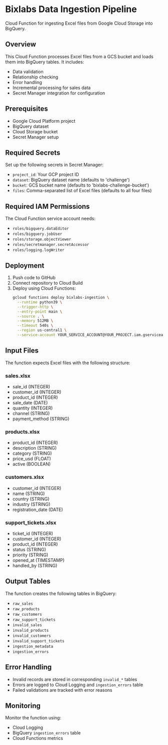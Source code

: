 # Bixlabs Data Ingestion Pipeline

Cloud Function for ingesting Excel files from Google Cloud Storage into BigQuery.

## Overview

This Cloud Function processes Excel files from a GCS bucket and loads them into BigQuery tables. It includes:
- Data validation
- Relationship checking
- Error handling
- Incremental processing for sales data
- Secret Manager integration for configuration

## Prerequisites

- Google Cloud Platform project
- BigQuery dataset
- Cloud Storage bucket
- Secret Manager setup

## Required Secrets

Set up the following secrets in Secret Manager:
- `project_id`: Your GCP project ID
- `dataset`: BigQuery dataset name (defaults to 'challenge')
- `bucket`: GCS bucket name (defaults to 'bixlabs-challenge-bucket')
- `files`: Comma-separated list of Excel files (defaults to all four files)

## Required IAM Permissions

The Cloud Function service account needs:
- `roles/bigquery.dataEditor`
- `roles/bigquery.jobUser`
- `roles/storage.objectViewer`
- `roles/secretmanager.secretAccessor`
- `roles/logging.logWriter`

## Deployment

1. Push code to GitHub
2. Connect repository to Cloud Build
3. Deploy using Cloud Functions:
   ```bash
   gcloud functions deploy bixlabs-ingestion \
     --runtime python39 \
     --trigger-http \
     --entry-point main \
     --source . \
     --memory 512MB \
     --timeout 540s \
     --region us-central1 \
     --service-account YOUR_SERVICE_ACCOUNT@YOUR_PROJECT.iam.gserviceaccount.com
   ```

## Input Files

The function expects Excel files with the following structure:

### sales.xlsx
- sale_id (INTEGER)
- customer_id (INTEGER)
- product_id (INTEGER)
- sale_date (DATE)
- quantity (INTEGER)
- channel (STRING)
- payment_method (STRING)

### products.xlsx
- product_id (INTEGER)
- description (STRING)
- category (STRING)
- price_usd (FLOAT)
- active (BOOLEAN)

### customers.xlsx
- customer_id (INTEGER)
- name (STRING)
- country (STRING)
- industry (STRING)
- registration_date (DATE)

### support_tickets.xlsx
- ticket_id (INTEGER)
- customer_id (INTEGER)
- product_id (INTEGER)
- status (STRING)
- priority (STRING)
- opened_at (TIMESTAMP)
- handled_by (STRING)

## Output Tables

The function creates the following tables in BigQuery:
- `raw_sales`
- `raw_products`
- `raw_customers`
- `raw_support_tickets`
- `invalid_sales`
- `invalid_products`
- `invalid_customers`
- `invalid_support_tickets`
- `ingestion_metadata`
- `ingestion_errors`

## Error Handling

- Invalid records are stored in corresponding `invalid_*` tables
- Errors are logged to Cloud Logging and `ingestion_errors` table
- Failed validations are tracked with error reasons

## Monitoring

Monitor the function using:
- Cloud Logging
- BigQuery `ingestion_errors` table
- Cloud Functions metrics 